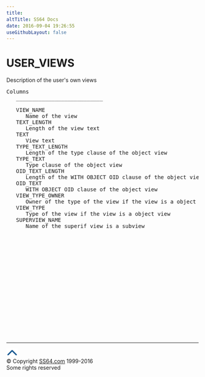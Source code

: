 ```yaml
---
title:
altTitle: SS64 Docs
date: 2016-09-04 19:26:55
useGithubLayout: false
---
```

<!-- #BeginLibraryItem "/Library/head_orad.lbi" --><!-- #EndLibraryItem --><h1>USER_VIEWS </h1><p> Description of the user's own views </p> 
 
<pre>Columns
   ___________________________
 
   VIEW_NAME
      Name of the view
   TEXT_LENGTH
      Length of the view text
   TEXT
      View text
   TYPE_TEXT_LENGTH
      Length of the type clause of the object view
   TYPE_TEXT
      Type clause of the object view
   OID_TEXT_LENGTH
      Length of the WITH OBJECT OID clause of the object view
   OID_TEXT
      WITH OBJECT OID clause of the object view
   VIEW_TYPE_OWNER
      Owner of the type of the view if the view is a object view
   VIEW_TYPE
      Type of the view if the view is a object view
   SUPERVIEW_NAME
      Name of the superif view is a subview

</pre><!-- #BeginLibraryItem "/Library/foot_orad.lbi" --><p>
<!-- oracle-footer -->
<ins class="adsbygoogle" style="display:inline-block;width:300px;height:250px" data-ad-client="ca-pub-6140977852749469" data-ad-slot="4275490898"></ins>
<script>
(adsbygoogle = window.adsbygoogle || []).push({});
</script></p>
<hr>
<div id="bl" class="footer"><a href="USER_VIEWS.html#"><img src="../images/top.png" width="30" height="22" alt="Back to the Top"></a></div>
<div id="br" class="footer, tagline">© Copyright <a href="http://ss64.com/">SS64.com</a> 1999-2016<br>
Some rights reserved</div>
<!-- #EndLibraryItem -->

